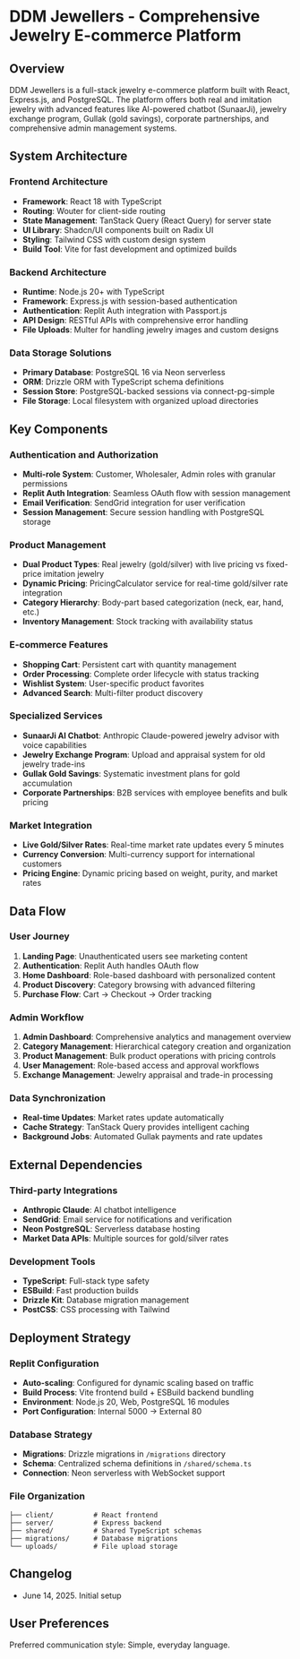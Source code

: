 # DDM Jewellers - Comprehensive Jewelry E-commerce Platform

## Overview

DDM Jewellers is a full-stack jewelry e-commerce platform built with React, Express.js, and PostgreSQL. The platform offers both real and imitation jewelry with advanced features like AI-powered chatbot (SunaarJi), jewelry exchange program, Gullak (gold savings), corporate partnerships, and comprehensive admin management systems.

## System Architecture

### Frontend Architecture
- **Framework**: React 18 with TypeScript
- **Routing**: Wouter for client-side routing
- **State Management**: TanStack Query (React Query) for server state
- **UI Library**: Shadcn/UI components built on Radix UI
- **Styling**: Tailwind CSS with custom design system
- **Build Tool**: Vite for fast development and optimized builds

### Backend Architecture
- **Runtime**: Node.js 20+ with TypeScript
- **Framework**: Express.js with session-based authentication
- **Authentication**: Replit Auth integration with Passport.js
- **API Design**: RESTful APIs with comprehensive error handling
- **File Uploads**: Multer for handling jewelry images and custom designs

### Data Storage Solutions
- **Primary Database**: PostgreSQL 16 via Neon serverless
- **ORM**: Drizzle ORM with TypeScript schema definitions
- **Session Store**: PostgreSQL-backed sessions via connect-pg-simple
- **File Storage**: Local filesystem with organized upload directories

## Key Components

### Authentication and Authorization
- **Multi-role System**: Customer, Wholesaler, Admin roles with granular permissions
- **Replit Auth Integration**: Seamless OAuth flow with session management
- **Email Verification**: SendGrid integration for user verification
- **Session Management**: Secure session handling with PostgreSQL storage

### Product Management
- **Dual Product Types**: Real jewelry (gold/silver) with live pricing vs fixed-price imitation jewelry
- **Dynamic Pricing**: PricingCalculator service for real-time gold/silver rate integration
- **Category Hierarchy**: Body-part based categorization (neck, ear, hand, etc.)
- **Inventory Management**: Stock tracking with availability status

### E-commerce Features
- **Shopping Cart**: Persistent cart with quantity management
- **Order Processing**: Complete order lifecycle with status tracking
- **Wishlist System**: User-specific product favorites
- **Advanced Search**: Multi-filter product discovery

### Specialized Services
- **SunaarJi AI Chatbot**: Anthropic Claude-powered jewelry advisor with voice capabilities
- **Jewelry Exchange Program**: Upload and appraisal system for old jewelry trade-ins
- **Gullak Gold Savings**: Systematic investment plans for gold accumulation
- **Corporate Partnerships**: B2B services with employee benefits and bulk pricing

### Market Integration
- **Live Gold/Silver Rates**: Real-time market rate updates every 5 minutes
- **Currency Conversion**: Multi-currency support for international customers
- **Pricing Engine**: Dynamic pricing based on weight, purity, and market rates

## Data Flow

### User Journey
1. **Landing Page**: Unauthenticated users see marketing content
2. **Authentication**: Replit Auth handles OAuth flow
3. **Home Dashboard**: Role-based dashboard with personalized content
4. **Product Discovery**: Category browsing with advanced filtering
5. **Purchase Flow**: Cart → Checkout → Order tracking

### Admin Workflow
1. **Admin Dashboard**: Comprehensive analytics and management overview
2. **Category Management**: Hierarchical category creation and organization
3. **Product Management**: Bulk product operations with pricing controls
4. **User Management**: Role-based access and approval workflows
5. **Exchange Management**: Jewelry appraisal and trade-in processing

### Data Synchronization
- **Real-time Updates**: Market rates update automatically
- **Cache Strategy**: TanStack Query provides intelligent caching
- **Background Jobs**: Automated Gullak payments and rate updates

## External Dependencies

### Third-party Integrations
- **Anthropic Claude**: AI chatbot intelligence
- **SendGrid**: Email service for notifications and verification
- **Neon PostgreSQL**: Serverless database hosting
- **Market Data APIs**: Multiple sources for gold/silver rates

### Development Tools
- **TypeScript**: Full-stack type safety
- **ESBuild**: Fast production builds
- **Drizzle Kit**: Database migration management
- **PostCSS**: CSS processing with Tailwind

## Deployment Strategy

### Replit Configuration
- **Auto-scaling**: Configured for dynamic scaling based on traffic
- **Build Process**: Vite frontend build + ESBuild backend bundling
- **Environment**: Node.js 20, Web, PostgreSQL 16 modules
- **Port Configuration**: Internal 5000 → External 80

### Database Strategy
- **Migrations**: Drizzle migrations in `/migrations` directory
- **Schema**: Centralized schema definitions in `/shared/schema.ts`
- **Connection**: Neon serverless with WebSocket support

### File Organization
```
├── client/          # React frontend
├── server/          # Express backend
├── shared/          # Shared TypeScript schemas
├── migrations/      # Database migrations
└── uploads/         # File upload storage
```

## Changelog
- June 14, 2025. Initial setup

## User Preferences

Preferred communication style: Simple, everyday language.